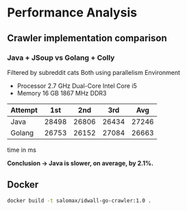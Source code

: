 # Performance Analysis

## Crawler implementation comparison
### Java + JSoup vs Golang + Colly

Filtered by subreddit cats
Both using parallelism 
Environment
* Processor 2.7 GHz Dual-Core Intel Core i5
* Memory 16 GB 1867 MHz DDR3
         
| Attempt  | 1st      | 2nd      | 3rd      | Avg       |
|----------|----------|----------|----------|-----------|
| Java     | 28498    | 26806    | 26434    | 27246     |
| Golang   | 26753    | 26152    | 27084    | 26663     |

time in ms

**Conclusion -> Java is slower, on average, by 2.1%.** 

## Docker

```sh
docker build -t salomax/idwall-go-crawler:1.0 .
```
